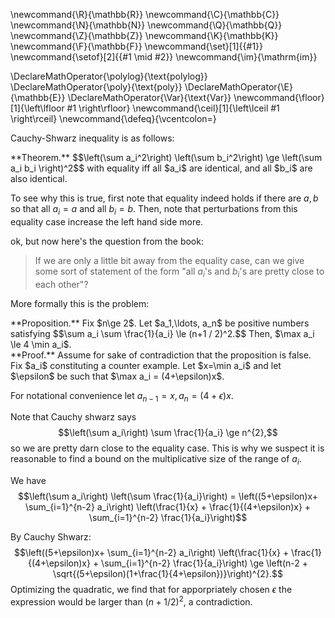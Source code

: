 \newcommand{\R}{\mathbb{R}}
\newcommand{\C}{\mathbb{C}}
\newcommand{\N}{\mathbb{N}}
\newcommand{\Q}{\mathbb{Q}}
\newcommand{\Z}{\mathbb{Z}}
\newcommand{\K}{\mathbb{K}}
\newcommand{\F}{\mathbb{F}}
\newcommand{\set}[1]{\{#1\}}
\newcommand{\setof}[2]{\{#1 \mid #2\}}
\newcommand{\im}{\mathrm{im}}

\DeclareMathOperator{\polylog}{\text{polylog}}
\DeclareMathOperator{\poly}{\text{poly}}
\DeclareMathOperator{\E}{\mathbb{E}}
\DeclareMathOperator{\Var}{\text{Var}}
\newcommand{\floor}[1]{\left\lfloor #1 \right\rfloor}
\newcommand{\ceil}[1]{\left\lceil #1 \right\rceil}
\newcommand{\defeq}{\vcentcolon=}



Cauchy-Shwarz inequality is as follows:

<div class="thm envbox">**Theorem.**
$$\left(\sum a_i^2\right) \left(\sum b_i^2\right) \ge \left(\sum
a_i b_i \right)^2$$
with equality iff all $a_i$ are identical, and all $b_i$ are also
identical.
</div>

To see why this is true, first note that equality indeed holds if
there are $a,b$ so that all $a_i = a$ and all $b_i = b$.
Then, note that perturbations from this equality case increase the left hand side more.

ok, but now here's the question from the book: 

> If we are only a little bit away from the equality case, can we
> give some sort of statement of the form "all $a_i$'s and
> $b_i$'s are pretty close to each other"?

More formally this is the problem:

<div class="prop envbox">**Proposition.**
Fix $n\ge 2$.
Let $a_1,\ldots, a_n$ be positive numbers satisfying
$$\sum a_i \sum \frac{1}{a_i} \le (n+1 / 2)^2.$$
Then, $\max a_i \le 4 \min a_i$.
</div>
<div class="pf envbox">**Proof.**
Assume for sake of contradiction that the proposition is false.
Fix $a_i$ constituting a counter example.
Let $x=\min a_i$ and let $\epsilon$ be such that $\max a_i =
(4+\epsilon)x$.

For notational convenience let $a_{n-1}=x, a_{n} =(4+\epsilon)x$.

Note that Cauchy shwarz says 
$$\left(\sum a_i\right) \sum \frac{1}{a_i} \ge n^{2},$$
so we are pretty darn close to the equality case. This is why we
suspect it is reasonable to find a bound on the multiplicative
size of the range of $a_i$.


We have
$$\left(\sum a_i\right) \left(\sum \frac{1}{a_i}\right) = \left((5+\epsilon)x+ \sum_{i=1}^{n-2} a_i\right) \left(\frac{1}{x} + \frac{1}{(4+\epsilon)x} + \sum_{i=1}^{n-2} \frac{1}{a_i}\right)$$

By Cauchy Shwarz:
$$\left((5+\epsilon)x+ \sum_{i=1}^{n-2} a_i\right) \left(\frac{1}{x} + \frac{1}{(4+\epsilon)x} + \sum_{i=1}^{n-2} \frac{1}{a_i}\right) \ge \left(n-2 + \sqrt{(5+\epsilon)(1+\frac{1}{4+\epsilon})}\right)^{2}.$$
Optimizing the quadratic, we find that for apporpriately chosen
$\epsilon$ the expression would be larger than $(n+ 1/2)^{2}$, a
contradiction.

</div>


